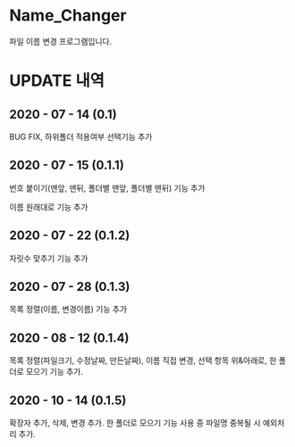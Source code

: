 Name_Changer
============
파일 이름 변경 프로그램입니다.

# UPDATE 내역

## 2020 - 07 - 14 (0.1)
BUG FIX, 하위폴더 적용여부 선택기능 추가

## 2020 - 07 - 15 (0.1.1)
번호 붙이기(맨앞, 맨뒤, 폴더별 맨앞, 폴더별 맨뒤) 기능 추가

이름 원래대로 기능 추가

## 2020 - 07 - 22 (0.1.2)
자릿수 맞추기 기능 추가

## 2020 - 07 - 28 (0.1.3)
목록 정렬(이름, 변경이름) 기능 추가

## 2020 - 08 - 12 (0.1.4)
목록 정렬(파일크기, 수정날짜, 만든날짜), 이름 직접 변경, 선택 항목 위&아래로, 한 폴더로 모으기 기능 추가.

## 2020 - 10 - 14 (0.1.5)
확장자 추가, 삭제, 변경 추가.
한 폴더로 모으기 기능 사용 중 파일명 중복될 시 예외처리 추가.